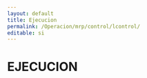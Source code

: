 ```yaml
---
layout: default
title: Ejecucion
permalink: /Operacion/mrp/control/lcontrol/
editable: si
---
```


# EJECUCION

